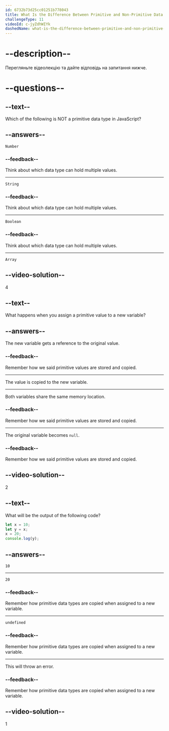 ```yaml
---
id: 6732b73d25cc01251b778043
title: What Is the Difference Between Primitive and Non-Primitive Data Types?
challengeType: 11
videoId: c-jyZdhWIYk
dashedName: what-is-the-difference-between-primitive-and-non-primitive-data-types
---
```


# --description--

Перегляньте відеолекцію та дайте відповідь на запитання нижче.

# --questions--

## --text--


Which of the following is NOT a primitive data type in JavaScript?

## --answers--

`Number`

### --feedback--

Think about which data type can hold multiple values.

---

`String`

### --feedback--

Think about which data type can hold multiple values.

---

`Boolean`

### --feedback--

Think about which data type can hold multiple values.

---

`Array`

## --video-solution--

4

## --text--

What happens when you assign a primitive value to a new variable?

## --answers--

The new variable gets a reference to the original value.

### --feedback--

Remember how we said primitive values are stored and copied.

---

The value is copied to the new variable.

---

Both variables share the same memory location.

### --feedback--

Remember how we said primitive values are stored and copied.

---

The original variable becomes `null`.

### --feedback--

Remember how we said primitive values are stored and copied.

## --video-solution--

2

## --text--

What will be the output of the following code?

```js
let x = 10;
let y = x;
x = 20;
console.log(y);
```

## --answers--

`10`

---

`20`

### --feedback--

Remember how primitive data types are copied when assigned to a new variable.

---

`undefined`

### --feedback--

Remember how primitive data types are copied when assigned to a new variable.

---

This will throw an error.

### --feedback--

Remember how primitive data types are copied when assigned to a new variable.

## --video-solution--

1
